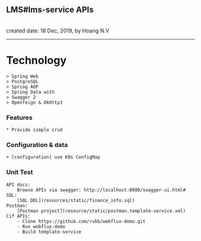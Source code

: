 <h2>LMS#lms-service APIs</h2>
<br>created date: 18 Dec, 2019, by Hoang N.V

********************************************************************************************************* 
# Technology
	> Spring Web	
	> PostgreSQL
	> Spring AOP
	> Spring Data with 
	> Swagger 2
	> Openfeign & OkHttp3

### Features
	* Provide simple crud 

### Configuration & data
	+ [configuration] use K8s ConfigMap

### Unit Test
	API docs:  
	    Browse APIs via swagger: http://localhost:8080/swagger-ui.html#
	SQL: 
	    [SQL DDL](resources/static/finance_info.sql)
	Postman:    
	    [Postman project](resource/static/postman.template-service.xml)
	Cif APIs:    
	    - Clone https://github.com/rvbb/webflux-demo.git
	    - Run webflux-demo
	    - Build template-service
